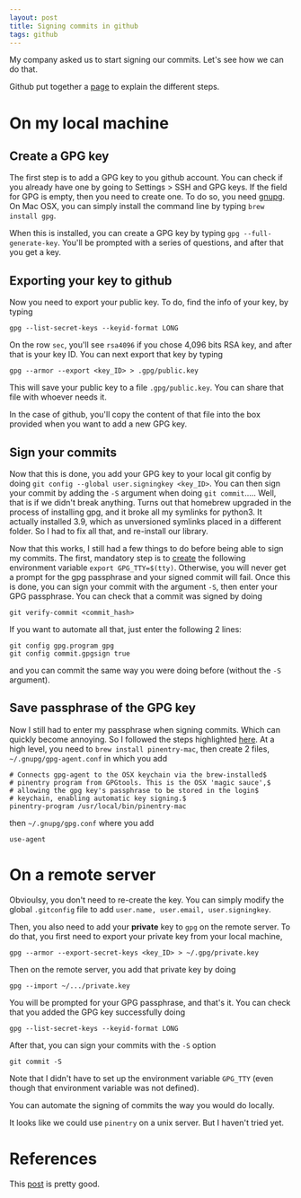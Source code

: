 ```yaml
---
layout: post
title: Signing commits in github
tags: github
---
```


My company asked us to start signing our commits. Let's see how we can do that.

Github put together a
[page](https://docs.github.com/en/free-pro-team@latest/github/authenticating-to-github/managing-commit-signature-verification)
to explain the different steps.

# On my local machine

## Create a GPG key

The first step is to add a GPG key to you github account. You can check if you
already have one by going to Settings > SSH and GPG keys. If the field for GPG
is empty, then you need to create one. To do so, you need
[gnupg](https://blog.ghostinthemachines.com/2015/03/01/how-to-use-gpg-command-line/).
On Mac OSX, you can simply install the command line by typing `brew install
gpg`.

When this is installed, you can create a GPG key by typing `gpg
--full-generate-key`. You'll be prompted with a series of questions, and after
that you get a key. 

## Exporting your key to github

Now you need to export your public key. To do, find the info
of your key, by typing 
```
gpg --list-secret-keys --keyid-format LONG
``` 
On the row
`sec`, you'll see `rsa4096` if you chose 4,096 bits RSA key, and after that is
your key ID. You can next export that key by typing 
```
gpg --armor --export <key_ID> > .gpg/public.key
```
This will save your public key to a file
`.gpg/public.key`. You can share that file with whoever needs it.

In the case of github, you'll copy the content of that file into the box
provided when you want to add a new GPG key.

## Sign your commits

Now that this is done, you add your GPG key to your local git config by doing
`git config --global user.signingkey <key_ID>`. You can then sign your commit by
adding the `-S` argument when doing `git commit`..... Well, that is if we didn't
break anything. Turns out that homebrew upgraded in the process of installing
gpg, and it broke all my symlinks for python3. It actually installed 3.9, which
as unversioned symlinks placed in a different folder. So I had to fix all that,
and re-install our library.

Now that this works, I still had a few things to do before being able to sign my
commits. The first, mandatory step is to
[create](https://github.com/keybase/keybase-issues/issues/2798) the following
environment variable `export GPG_TTY=$(tty)`. Otherwise, you will never get a
prompt for the gpg passphrase and your signed commit will fail.
Once this is done, you can sign your commit with the argument `-S`, then enter
your GPG passphrase. 
You can check that a commit was signed by doing
```
git verify-commit <commit_hash>
```

If you want to automate all that, just enter the following
2 lines:
```
git config gpg.program gpg
git config commit.gpgsign true
```
and you can commit the same way you were doing before (without the `-S`
argument).

## Save passphrase of the GPG key

Now I still had to enter my passphrase when signing commits. Which can quickly
become annoying. So I followed the steps highlighted
[here](https://gist.github.com/bcomnes/647477a3a143774069755d672cb395ca). At a
high level, you need to `brew install pinentry-mac`, then create 2 files,
`~/.gnupg/gpg-agent.conf` in which you add
```
# Connects gpg-agent to the OSX keychain via the brew-installed$
# pinentry program from GPGtools. This is the OSX 'magic sauce',$
# allowing the gpg key's passphrase to be stored in the login$
# keychain, enabling automatic key signing.$
pinentry-program /usr/local/bin/pinentry-mac
```
then `~/.gnupg/gpg.conf` where you add
```
use-agent
```

# On a remote server
Obvioulsy, you don't need to re-create the key. You can simply modify the global
`.gitconfig` file to add `user.name, user.email, user.signingkey`.

Then, you also need to add your **private** key to `gpg` on the remote server.
To do that, you first need to export your private key from your local machine,
```
gpg --armor --export-secret-keys <key_ID> > ~/.gpg/private.key
```
Then on the remote server, you add that private key by doing
```
gpg --import ~/.../private.key
```
You will be prompted for your GPG passphrase, and that's it. You can check that
you added the GPG key successfully doing
```
gpg --list-secret-keys --keyid-format LONG
``` 

After that, you can sign your commits with the `-S` option
``` 
git commit -S
``` 
Note that I didn't have to set up the environment variable `GPG_TTY` (even
though that environment variable was not defined).

You can automate the signing of commits the way you would do locally.

It looks like we could use `pinentry` on a unix server. But I haven't tried yet.



# References

This
[post](https://juliansimioni.com/blog/troubleshooting-gpg-git-commit-signing/)
is pretty good.
